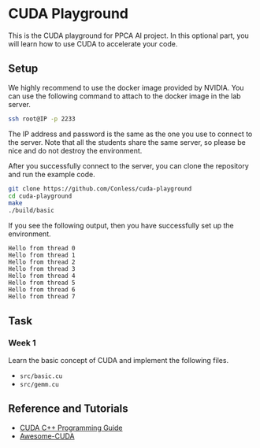 # CUDA Playground

This is the CUDA playground for PPCA AI project. In this optional part, you will learn how to use CUDA to accelerate your code.

## Setup

We highly recommend to use the docker image provided by NVIDIA. You can use the following command to attach to the docker image in the lab server.

```bash
ssh root@IP -p 2233
```

The IP address and password is the same as the one you use to connect to the server. Note that all the students share the same server, so please be nice and do not destroy the environment.

After you successfully connect to the server, you can clone the repository and run the example code.

```bash
git clone https://github.com/Conless/cuda-playground
cd cuda-playground
make
./build/basic
```

If you see the following output, then you have successfully set up the environment.

```
Hello from thread 0
Hello from thread 1
Hello from thread 2
Hello from thread 3
Hello from thread 4
Hello from thread 5
Hello from thread 6
Hello from thread 7
```

## Task
### Week 1

Learn the basic concept of CUDA and implement the following files.
- `src/basic.cu`
- `src/gemm.cu`

## Reference and Tutorials

- [CUDA C++ Programming Guide](https://docs.nvidia.com/cuda/cuda-c-programming-guide/index.html)
- [Awesome-CUDA](https://github.com/Erkaman/Awesome-CUDA)
